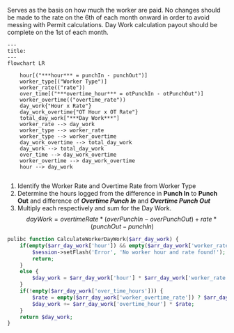 Serves as the basis on how much the worker are paid. No changes should be made to the rate on the 6th of each month onward in order to avoid messing with Permit calculations. Day Work calculation payout should be complete on the 1st of each month.

```mermaid
---
title:
---
flowchart LR

	hour[("***hour*** = punchIn - punchOut")]
	worker_type[("Worker Type")]
	worker_rate(("rate"))
	over_time[("***overtime_hour*** = otPunchIn - otPunchOut")]
	worker_overtime(("overtime_rate"))
	day_work{"Hour x Rate"}
	day_work_overtime{"OT Hour x OT Rate"}
	total_day_work["***Day Work***"]
	worker_rate --> day_work
	worker_type --> worker_rate
	worker_type --> worker_overtime
	day_work_overtime --> total_day_work
	day_work --> total_day_work	
	over_time --> day_work_overtime
	worker_overtime --> day_work_overtime
	hour --> day_work


```
1. Identify the Worker Rate and Overtime Rate from Worker Type
2. Determine the hours logged from the difference in **Punch In** to **Punch Out** and difference of ***Overtime Punch In*** and ***Overtime Punch Out*** 
3. Multiply each respectively and sum for the Day Work.$$ dayWork = overtimeRate * (overPunchIn - overPunchOut) + rate * ( punchOut - punchIn) $$
```php
pulibc function CalculateWorkerDayWork($arr_day_work) {
	if(empty($arr_day_work['hour']) && empty($arr_day_work['worker_rate'])) {
		$session->setFlash('Error', 'No worker hour and rate found!');
		return;
	}
	else {
		$day_work = $arr_day_work['hour'] * $arr_day_work['worker_rate'];
	}
	if(!empty($arr_day_work['over_time_hours'])) {
		$rate = empty($arr_day_work['worker_overtime_rate']) ? $arr_day_work['worker_rate'] : $arr_day_work['worker_overtime_rate'];
		$day_work += $arr_day_work['overtime_hour'] * $rate;
	}
	return $day_work;
}
```